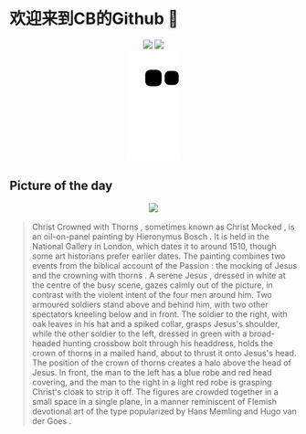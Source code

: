 
# 欢迎来到CB的Github 👋

<div align="center">
  <img height="137px" src="https://github-readme-stats.vercel.app/api?username=SuperCB&show_icons=true&theme=radical" />
  <img height="137px" src="https://github-readme-stats.vercel.app/api/top-langs/?username=SuperCB&hide_title=true&hide_border=true&layout=compact&langs_count=6&text_color=000&icon_color=fff" />
</div>


<div align="center">
    <img src="./contribution-snake/github-contribution-grid-snake.svg" />
</div>



## Picture of the day
<div align="center">
  <img width=400px src="https://upload.wikimedia.org/wikipedia/commons/thumb/b/bf/Hieronymus_Bosch_-_Christ_Mocked_%28The_Crowning_with_Thorns%29_-_Google_Art_Project.jpg/960px-Hieronymus_Bosch_-_Christ_Mocked_%28The_Crowning_with_Thorns%29_-_Google_Art_Project.jpg" />
</div>

>Christ Crowned with Thorns , sometimes known as  Christ Mocked , is an  oil-on-panel  painting by  Hieronymus Bosch . It is held in the  National Gallery  in London, which dates it to around 1510, though some art historians prefer earlier dates. The painting combines two events from the biblical account of the  Passion : the  mocking of Jesus  and the  crowning with thorns . A serene  Jesus , dressed in white at the centre of the busy scene, gazes calmly out of the picture, in contrast with the violent intent of the four men around him. Two armoured soldiers stand above and behind him, with two other spectators kneeling below and in front. The soldier to the right, with  oak  leaves in his hat and a spiked collar, grasps Jesus's shoulder, while the other soldier to the left, dressed in green with a broad-headed hunting  crossbow bolt  through his headdress, holds the crown of thorns in a mailed hand, about to thrust it onto Jesus's head. The position of the crown of thorns creates a halo above the head of Jesus. In front, the man to the left has a blue robe and red head covering, and the man to the right in a light red robe is grasping Christ's cloak to strip it off. The figures are crowded together in a small space in a single plane, in a manner reminiscent of  Flemish devotional art  of the type popularized by  Hans Memling  and  Hugo van der Goes .


